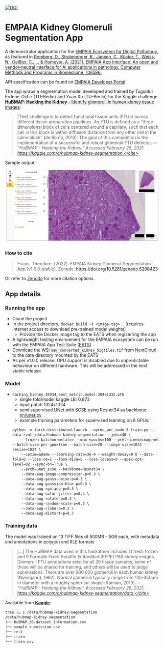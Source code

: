 [![DOI](https://zenodo.org/badge/DOI/10.5281/zenodo.6208423.svg)](https://doi.org/10.5281/zenodo.6208423)

# EMPAIA Kidney Glomeruli Segmentation App 

A demonstrator application for the [EMPAIA Ecosystem for Digital Pathology](https://www.empaia.org/), as featured in [Romberg, D., Strohmenger, K., Jansen, C., Küster, T., Weiss, N., Geißler, C., ... & Homeyer, A. (2021). EMPAIA App Interface: An open and vendor-neutral interface for AI applications in pathology. Computer Methods and Programs in Biomedicine, 106596.](https://doi.org/10.1016/j.cmpb.2021.106596)

API specification can be found on [EMPAIA Developer Portal](https://developer.empaia.org/app_developer_docs/draft-3/#/)

The app wraps a segmentation model developed and trained by Tuguldur Erdene-Ochir (TU-Berlin) and Yuan Xu (TU-Berlin) for the Kaggle challenge [**HuBMAP: Hacking the Kidney** - Identify glomeruli in human kidney tissue images](https://www.kaggle.com/c/hubmap-kidney-segmentation):

> [The] challenge is to detect functional tissue units (FTUs) across different tissue preparation pipelines. An FTU is defined as a “three-dimensional block of cells centered around a capillary, such that each cell in this block is within diffusion distance from any other cell in the same block” (de Bo
no, 2013). The goal of this competition is the implementation of a successful and robust glomeruli FTU detector. &mdash; <cite>“HuBMAP - Hacking the Kidney.” Accessed February 28, 2021. https://kaggle.com/c/hubmap-kidney-segmentation.</cite>

Sample output:

![](screenshots/app_screenshot.png)

### How to cite

> Evans, Theodore. (2022). EMPAIA Kidney Glomeruli Segmentation App (v1.0.0-stable). Zenodo. https://doi.org/10.5281/zenodo.6208423

Or refer to [Zenodo](https://doi.org/10.5281/zenodo.6208423) for more citation options.

## App details

### Running the app

- Clone the project
- In the project directory, `docker build -t <image-tag> .` (requires internet access to download pre-trained model weights)
  - Provide the Docker image tag to the EATS when registering the app
- A lightweight testing environment for the EMPAIA ecosystem can be run with the EMPAIA App Test Suite ([EATS](https://gitlab.com/empaia/integration/empaia-app-test-suite))
- Download the WSI `new_converted_kidney_bigtiles.tif` from [NextCloud](https://nextcloud.empaia.org/s/nfH2gQHiWknnCgQ) to the data directory mounted by the EATS
- As per v1.0.0 release, GPU support is disabled due to unpredictable behaviour on different hardware. This will be addressed in the next stable release.

### Model
* `hacking_kidney_16934_best_metric.model-384e1332.pth`
  * single fold/model kaggle LB: 0.873
  * input patch 1024x1024
  * semi supervised [UNet](https://arxiv.org/abs/1505.04597) with [SCSE](https://arxiv.org/abs/1803.02579) using Resnet34 as backbone: [nn/unet.py](nn/unet.py)
  * example training parameters for supervised learning on 8 GPUs:
  ```
  python -m torch.distributed.launch --nproc_per_node 8 train.py --data-root /data/hubmap-kidney-segmentation --jobs=40 \
      --frozen-batchnorm=false --max-epochs=100 --pretrained=imagenet --batch-size-per-gpu=true --batch-size=20 --image-size=1024 --resize=1024 \
      --optim=adamw --learning-rate=3e-4 --weight-decay=0.0 --data-fold=0 --loss-ce=1 --loss-dice=0 --loss-lovasz=0 --apex-opt-level=O2 --sync-bn=True \
      --arch=unet_scse --backbone=Resnet34 \
      --data-aug-image-compression-p=0.3 \
      --data-aug-gauss-noise-p=0.3 \
      --data-aug-gaussian-blur-p=0.3 \
      --data-aug-rgb-aug-p=0.3 \
      --data-aug-color-jitter-p=0.4 \
      --data-aug-rotate-p=0.4 \
      --data-aug-random-scale-p=0.3 \
      --data-aug-clahe-p=0.2 \
      --data-aug-distort-p=0.7
  ```
 
### Training data

The model was trained on 13 TIFF files of 500MB - 5GB each, with metadata and annotations in polygon and RLE formats

 > [...] The HuBMAP data used in this hackathon includes 11 fresh frozen and 9 Formalin Fixed Paraffin Embedded (FFPE) PAS kidney images. Glomeruli FTU annotations exist for all 20 tissue samples; some of these will be shared for training, and others will be used to judge submissions.
> There are over 600,000 glomeruli in each human kidney (Nyengaard, 1992). Normal glomeruli typically range from 100-350μm in diameter with a roughly spherical shape (Kannan, 2019).  &mdash; <cite>“HuBMAP - Hacking the Kidney.” Accessed February 28, 2021. https://kaggle.com/c/hubmap-kidney-segmentation/data.</cite>

  Available from [**Kaggle**](https://www.kaggle.com/c/hubmap-kidney-segmentation/data):

  ```
  tree -L 1 /data/hubmap-kidney-segmentation
  /data/hubmap-kidney-segmentation
  ├── HuBMAP-20-dataset_information.csv
  ├── sample_submission.csv
  ├── test
  ├── train
  └── train.csv
  ```
  
